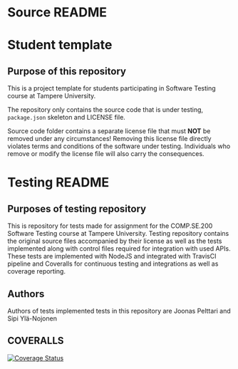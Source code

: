 # Source README

# Student template

## Purpose of this repository

This is a project template for students participating in Software Testing course
at Tampere University.

The repository only contains the source code that is under testing, `package.json` skeleton
and LICENSE file.

Source code folder contains a separate license file that must **NOT** be removed under any circumstances!
Removing this license file directly violates terms and conditions of the software under testing.
Individuals who remove or modify the license file will also carry the consequences.

# Testing README

## Purposes of testing repository
This is repository for tests made for assignment for the COMP.SE.200 Software Testing course
at Tampere University. Testing repository contains the original source files accompanied by their
license as well as  the tests implemented along with control files required for integration with used APIs.
These tests are implemented with NodeJS and integrated with TravisCI pipeline and Coveralls
for continuous testing and integrations as well as coverage reporting.

## Authors
Authors of tests implemented tests in this repository
are Joonas Pelttari and Sipi Ylä-Nojonen

## COVERALLS
[![Coverage Status](https://coveralls.io/repos/github/SeipNojon-Tuni/COMP.SE.200-Software-Testing-Assignment/badge.svg?branch=master)](https://coveralls.io/github/SeipNojon-Tuni/COMP.SE.200-Software-Testing-Assignment?branch=master)
